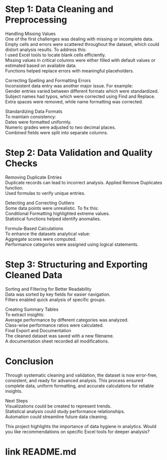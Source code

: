 # Step 1: Data Cleaning and Preprocessing  

Handling Missing Values  
One of the first challenges was dealing with missing or incomplete data. Empty cells and errors were scattered throughout the dataset, which could distort analysis results. To address this:  
I used Excel tools to locate blank cells efficiently.  
Missing values in critical columns were either filled with default values or estimated based on available data.  
Functions helped replace errors with meaningful placeholders.  

Correcting Spelling and Formatting Errors  
Inconsistent data entry was another major issue. For example:  
Gender entries varied between different formats which were standardized.  
Subject names had typos, which were corrected using Find and Replace.  
Extra spaces were removed, while name formatting was corrected.  

Standardizing Data Formats  
To maintain consistency:  
Dates were formatted uniformly.  
Numeric grades were adjusted to two decimal places.  
Combined fields were split into separate columns.  


# Step 2: Data Validation and Quality Checks  

Removing Duplicate Entries  
Duplicate records can lead to incorrect analysis.
Applied Remove Duplicates function.  
Used formulas to verify unique entries.  

Detecting and Correcting Outliers  
Some data points were unrealistic. To fix this:  
Conditional Formatting highlighted extreme values.  
Statistical functions helped identify anomalies.  

Formula-Based Calculations  
To enhance the datasets analytical value:  
Aggregate scores were computed.  
Performance categories were assigned using logical statements.  
# Step 3: Structuring and Exporting Cleaned Data  

Sorting and Filtering for Better Readability  
Data was sorted by key fields for easier navigation.  
Filters enabled quick analysis of specific groups.  

Creating Summary Tables  
To extract insights:  
Average performance by different categories was analyzed.  
Class-wise performance ratios were calculated.  
Final Export and Documentation  
The cleaned dataset was saved with a new filename.  
A documentation sheet recorded all modifications.  

# Conclusion  
Through systematic cleaning and validation, the dataset is now error-free, consistent, and ready for advanced analysis. This process ensured complete data, uniform formatting, and accurate calculations for reliable insights.  

Next Steps  
Visualizations could be created to represent trends.  
Statistical analysis could study performance relationships.  
Automation could streamline future data cleaning.  

This project highlights the importance of data hygiene in analytics. Would you like recommendations on specific Excel tools for deeper analysis?
# link README.md
